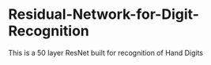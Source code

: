 # Residual-Network-for-Digit-Recognition
This is a 50 layer ResNet built for recognition of Hand Digits
